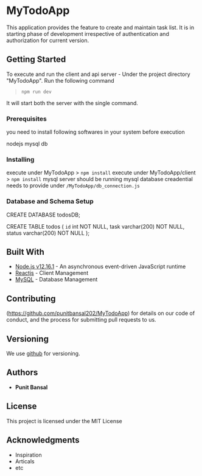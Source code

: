# MyTodoApp

This application provides the feature to create and maintain task list. It is in starting phase of development irrespective of authentication and authorization for current version.

## Getting Started

To execute and run the client and api server - Under the project directory "MyTodoApp". Run the following command

> `npm run dev`

It will start both the server with the single command.

### Prerequisites

you need to install following softwares in your system before execution

nodejs
mysql db

### Installing

execute under MyTodoApp > `npm install`
execute under MyTodoApp/client > `npm install`
mysql server should be running
mysql database creadential needs to provide under `/MyTodoApp/db_connection.js`

### Database and Schema Setup

CREATE DATABASE todosDB;

CREATE TABLE todos (
`id` int NOT NULL,
task varchar(200) NOT NULL,
status varchar(200) NOT NULL
);

## Built With

- [Node.js v12.16.1](https://nodejs.org/dist/latest-v12.x/docs/api/) - An asynchronous event-driven JavaScript runtime
- [Reactjs](https://reactjs.org/docs/getting-started.html) - Client Management
- [MySQL](https://dev.mysql.com/doc/) - Database Management

## Contributing

(https://github.com/punitbansal202/MyTodoApp) for details on our code of conduct, and the process for submitting pull requests to us.

## Versioning

We use [github](http://github.com/) for versioning.

## Authors

- **Punit Bansal**

## License

This project is licensed under the MIT License

## Acknowledgments

- Inspiration
- Articals
- etc
